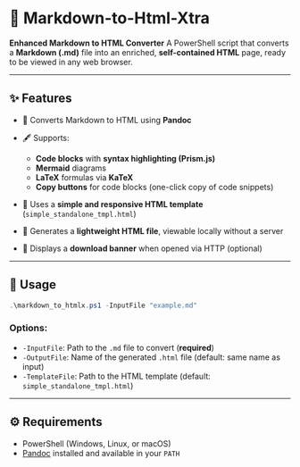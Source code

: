 # 📝 Markdown-to-Html-Xtra

**Enhanced Markdown to HTML Converter**
A PowerShell script that converts a **Markdown (.md)** file into an enriched, **self-contained HTML** page, ready to be viewed in any web browser.

---

## ✨ Features

* 🔁 Converts Markdown to HTML using **Pandoc**
* 🖋️ Supports:

  * **Code blocks** with **syntax highlighting (Prism.js)**
  * **Mermaid** diagrams
  * **LaTeX** formulas via **KaTeX**
  * **Copy buttons** for code blocks (one-click copy of code snippets)
* 🎨 Uses a **simple and responsive HTML template** (`simple_standalone_tmpl.html`)
* 📎 Generates a **lightweight HTML file**, viewable locally without a server
* 📌 Displays a **download banner** when opened via HTTP (optional)

---

## 🚀 Usage

```powershell
.\markdown_to_htmlx.ps1 -InputFile "example.md"
```

### Options:

* `-InputFile`: Path to the `.md` file to convert (**required**)
* `-OutputFile`: Name of the generated `.html` file (default: same name as input)
* `-TemplateFile`: Path to the HTML template (default: `simple_standalone_tmpl.html`)

---

## ⚙️ Requirements

* PowerShell (Windows, Linux, or macOS)
* [Pandoc](https://pandoc.org/installing.html) installed and available in your `PATH`
